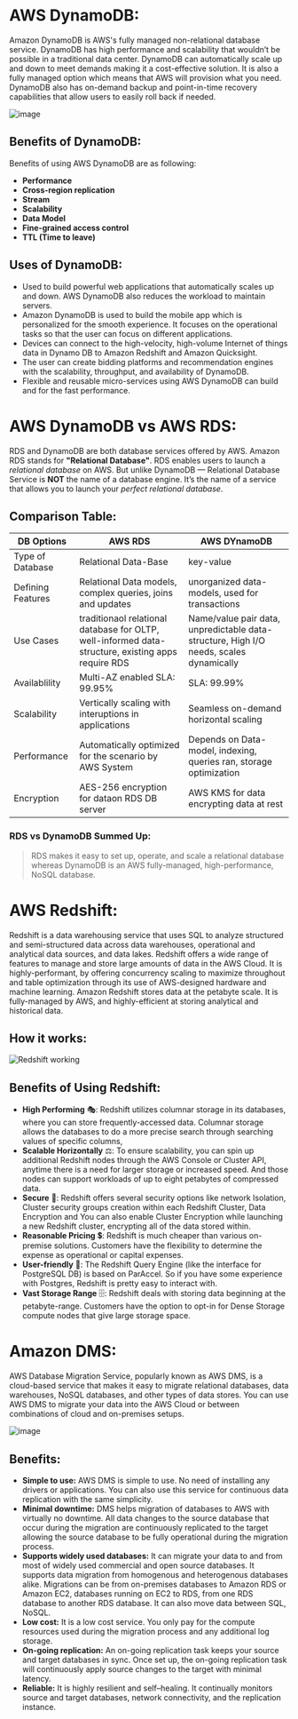 # AWS DynamoDB:
  Amazon DynamoDB is AWS's fully managed non-relational database service. DynamoDB has high performance and scalability that wouldn’t be possible in a traditional data center. DynamoDB can automatically scale up and down to meet demands making it a cost-effective solution. It is also a fully managed option which means that AWS will provision what you need.
DynamoDB also has on-demand backup and point-in-time recovery capabilities that allow users to easily roll back if needed. 

![image](https://user-images.githubusercontent.com/71292230/190237379-a5e6e68e-3410-40b1-928e-fc041250f5d0.png)


 ## Benefits of DynamoDB:
  Benefits of using AWS DynamoDB are as following:
  - **Performance**
  - **Cross-region replication**
  - **Stream**
  - **Scalability**
  - **Data Model**
  - **Fine-grained access control**
  - **TTL (Time to leave)**

## Uses of DynamoDB:
- Used to build powerful web applications that automatically scales up and down. AWS DynamoDB also reduces the workload to maintain servers.
- Amazon DynamoDB is used to build the mobile app which is personalized for the smooth experience. It focuses on the operational tasks so that the user can focus on different applications.
- Devices can connect to the high-velocity, high-volume Internet of things data in Dynamo DB to Amazon Redshift and Amazon Quicksight.
- The user can create bidding platforms and recommendation engines with the scalability, throughput, and availability of DynamoDB.
- Flexible and reusable micro-services using AWS DynamoDB can build and for the fast performance.

# AWS DynamoDB vs AWS RDS:
  RDS and DynamoDB are both database services offered by AWS. Amazon RDS stands for **"Relational Database"**. RDS enables users to launch a *relational database* on AWS. But unlike DynamoDB — Relational Database Service is **NOT** the name of a database engine. It’s the name of a service that allows you to launch your *perfect relational database*.

## Comparison Table:
|DB Options| AWS RDS | AWS DYnamoDB |
| ---- | ---- | ---- |
|Type of Database|Relational Data-Base| key-value|
|Defining Features|Relational Data models, complex queries, joins and updates| unorganized data-models, used for transactions|
|Use Cases|traditionaol relational database for OLTP, well-informed data-structure, existing apps require RDS| Name/value pair data, unpredictable data-structure, High I/O needs, scales dynamically|
|Availablility|Multi-AZ enabled SLA: 99.95%| SLA: 99.99% |
|Scalability|Vertically scaling with interuptions in applications| Seamless on-demand horizontal scaling|
|Performance|Automatically optimized for the scenario by AWS System | Depends on Data-model, indexing, queries ran, storage optimization|
|Encryption|AES-256 encryption for dataon RDS DB server | AWS KMS for data encrypting data at rest |

  ### RDS vs DynamoDB Summed Up:
   > RDS makes it easy to set up, operate, and scale a relational database whereas DynamoDB is an AWS fully-managed, high-performance, NoSQL database.

# AWS Redshift:
  Redshift is a data warehousing service that uses SQL to analyze structured and semi-structured data across data warehouses, operational and analytical data sources, and data lakes.
  Redshift offers a wide range of features to manage and store large amounts of data in the AWS Cloud. It is highly-performant, by offering concurrency scaling to maximize throughout and table optimization through its use of AWS-designed hardware and machine learning.
  Amazon Redshift stores data at the petabyte scale. It is fully-managed by AWS, and highly-efficient at storing analytical and historical data.
  
  ## How it works:
  ![Redshift working](https://user-images.githubusercontent.com/71292230/190232876-03c0c7f9-1947-4f6f-b824-5c3d7dde2adc.png)
  
  ## Benefits of Using Redshift:
  - **High Performing** 🎭: Redshift utilizes columnar storage in its databases, where you can store frequently-accessed data. Columnar storage allows the databases to do a more precise search through searching values of specific columns,
  - **Scalable Horizontally** ⚖️: To ensure scalability, you can spin up additional Redshift nodes through the AWS Console or Cluster API, anytime there is a need for larger storage or increased speed. And those nodes can support workloads of up to eight petabytes of compressed data.
  - **Secure** 🔐: Redshift offers several security options like network Isolation, Cluster security groups creation within each Redshift Cluster, Data Encryption and You can also enable Cluster Encryption while launching a new Redshift cluster, encrypting all of the data stored within.
  - **Reasonable Pricing** 💲: Redshift is much cheaper than various on-premise solutions. Customers have the flexibility to determine the expense as operational or capital expenses.
  - **User-friendly** 🙂: The Redshift Query Engine (like the interface for PostgreSQL DB) is based on ParAccel. So if you have some experience with Postgres, Redshift is pretty easy to interact with.
  - **Vast Storage Range** 🗄️: Redshift deals with storing data beginning at the petabyte-range. Customers have the option to opt-in for Dense Storage compute nodes that give large storage space.

# Amazon DMS:
  AWS Database Migration Service, popularly known as AWS DMS, is a cloud-based service that makes it easy to migrate relational databases, data warehouses, NoSQL databases, and other types of data stores. You can use AWS DMS to migrate your data into the AWS Cloud or between combinations of cloud and on-premises setups.
  
  ![image](https://user-images.githubusercontent.com/71292230/190237161-88dd871f-a0a7-4875-8d8a-b38a90d62fa8.png)

  
  ## Benefits:
  - **Simple to use:** AWS DMS is simple to use. No need of installing any drivers or applications. You can also use this service for continuous data replication with the same simplicity.
  - **Minimal downtime:** DMS helps migration of databases to AWS with virtually no downtime. All data changes to the source database that occur during the migration are continuously replicated to the target allowing the source database to be fully operational during the migration process. 
  - **Supports widely used databases:** It can migrate your data to and from most of widely used commercial and open source databases. It supports data migration from homogenous and heterogenous databases alike. Migrations can be from on-premises databases to Amazon RDS or Amazon EC2, databases running on EC2 to RDS, from one RDS database to another RDS database. It can also move data between SQL, NoSQL.
  - **Low cost:** It is a low cost service. You only pay for the compute resources used during the migration process and any additional log storage.
  - **On-going replication:** An on-going replication task keeps your source and target databases in sync. Once set up, the on-going replication task will continuously apply source changes to the target with minimal latency.
  - **Reliable:** It is highly resilient and self–healing. It continually monitors source and target databases, network connectivity, and the replication instance. 
